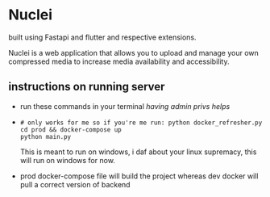 # Nuclei

built using Fastapi and flutter and respective extensions.

Nuclei is a web application that allows you to upload and manage your own compressed media to increase media availability and accessibility.

<h2> instructions on running server</h2>

- run these commands in your terminal _having admin privs helps_
- ```
  # only works for me so if you're me run: python docker_refresher.py
  cd prod && docker-compose up
  python main.py
  ```

  This is meant to run on windows, i daf about your linux supremacy, this will run on windows for now.

- prod docker-compose file will build the project whereas dev docker will pull a correct version of backend
